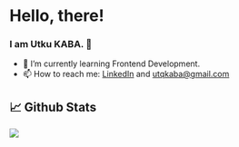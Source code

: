 # Hello, there!
### I am Utku KABA. :slightly_smiling_face:


- 🌱 I’m currently learning Frontend Development.
- 📫 How to reach me: [LinkedIn](https://www.linkedin.com/in/utkukaba/)  and utqkaba@gmail.com
  



## 📈 Github Stats

<a href="https://github.com/utqkaba">
  <img align="center" src="https://github-readme-stats.vercel.app/api/top-langs/?username=utqkaba&hide=shell,jupyter notebook,&title_color=000000&text_color=000000&icon_color=2bbc8a&bg_color=ffffff" />
</a>


<br/>


